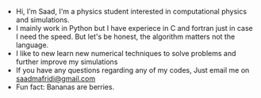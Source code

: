 - Hi, I’m Saad, I'm a physics student interested in computational physics and simulations.
- I mainly work in Python but I have experiece in C and fortran just in case I need the speed. But let's be honest, the algorithm matters not the language.
- I like to new learn new numerical techniques to solve problems and further improve my simulations
- If you have any questions regarding any of my codes, Just email me on saadmafridi@gmail.com
- Fun fact: Bananas are berries.
